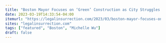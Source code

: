 ```yaml
---
title: "Boston Mayor Focuses on ‘Green’ Construction as City Struggles to Answer 911 Calls"
date: 2023-03-19T14:33:54-04:00
itemurl: "https://legalinsurrection.com/2023/03/boston-mayor-focuses-on-green-construction-as-city-struggles-to-answer-911-calls/"
sites: "legalinsurrection.com"
tags: ["featured", "Boston", "Michelle Wu"]
draft: false
---
```


